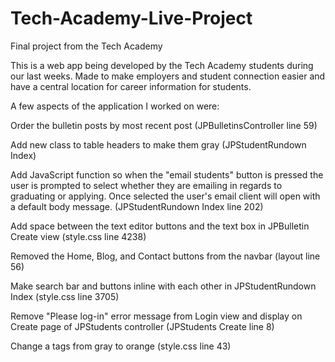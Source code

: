 # Tech-Academy-Live-Project
Final project from the Tech Academy

This is a web app being developed by the Tech Academy students during our last weeks. Made to make employers and student connection easier and have a central location for career information for students.

A few aspects of the application I worked on were:

Order the bulletin posts by most recent post (JPBulletinsController line 59)

Add new class to table headers to make them gray (JPStudentRundown Index)

Add JavaScript function so when the "email students" button is pressed the user is prompted to select whether they are emailing in regards to graduating or applying. Once selected the user's email client will open with a default body message. (JPStudentRundown Index line 202)

Add space between the text editor buttons and the text box in JPBulletin Create view (style.css line 4238)

Removed the Home, Blog, and Contact buttons from the navbar (layout line 56)

Make search bar and buttons inline with each other in JPStudentRundown Index (style.css line 3705)

Remove "Please log-in" error message from Login view and display on Create page of JPStudents controller (JPStudents Create line 8)

Change a tags from gray to orange (style.css line 43)

